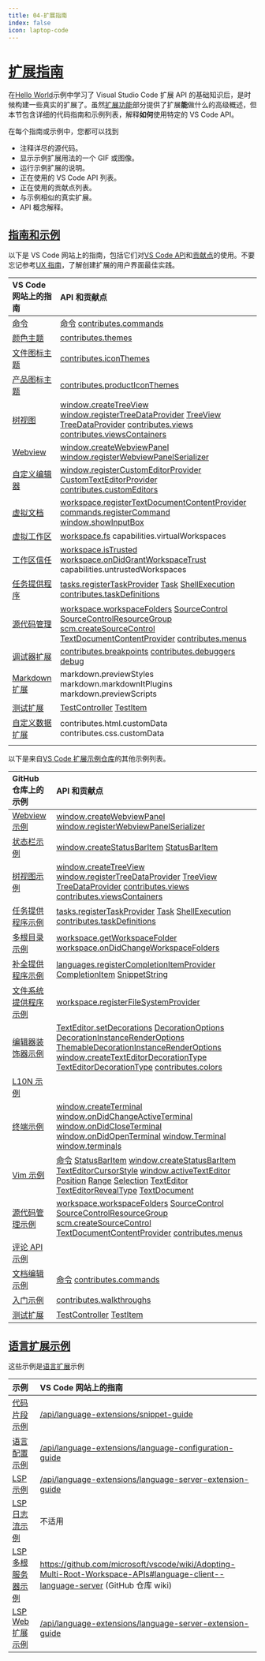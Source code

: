 ```yaml
---
title: 04-扩展指南
index: false
icon: laptop-code
---
```


# [扩展指南](https://vscode.js.cn/api/extension-guides/overview)

在[Hello World](https://vscode.js.cn/api/get-started/your-first-extension)示例中学习了 Visual Studio Code 扩展 API 的基础知识后，是时候构建一些真实的扩展了。虽然[扩展功能](https://vscode.js.cn/api/extension-capabilities/overview)部分提供了扩展**能**做什么的高级概述，但本节包含详细的代码指南和示例列表，解释**如何**使用特定的 VS Code API。

在每个指南或示例中，您都可以找到

- 注释详尽的源代码。
- 显示示例扩展用法的一个 GIF 或图像。
- 运行示例扩展的说明。
- 正在使用的 VS Code API 列表。
- 正在使用的贡献点列表。
- 与示例相似的真实扩展。
- API 概念解释。

## [指南和示例](https://vscode.js.cn/api/extension-guides/overview#guides-samples)

以下是 VS Code 网站上的指南，包括它们对[VS Code API](https://vscode.js.cn/api/references/vscode-api)和[贡献点](https://vscode.js.cn/api/references/contribution-points)的使用。不要忘记参考[UX 指南](https://vscode.js.cn/api/ux-guidelines/overview)，了解创建扩展的用户界面最佳实践。

| VS Code 网站上的指南                                         | API 和贡献点                                                 |
| :----------------------------------------------------------- | :----------------------------------------------------------- |
| [命令](https://vscode.js.cn/api/extension-guides/command)    | [命令](https://vscode.js.cn/api/references/vscode-api#commands) [contributes.commands](https://vscode.js.cn/api/references/contribution-points#contributes.commands) |
| [颜色主题](https://vscode.js.cn/api/extension-guides/color-theme) | [contributes.themes](https://vscode.js.cn/api/references/contribution-points#contributes.themes) |
| [文件图标主题](https://vscode.js.cn/api/extension-guides/file-icon-theme) | [contributes.iconThemes](https://vscode.js.cn/api/references/contribution-points#contributes.iconThemes) |
| [产品图标主题](https://vscode.js.cn/api/extension-guides/product-icon-theme) | [contributes.productIconThemes](https://vscode.js.cn/api/references/contribution-points#contributes.productIconThemes) |
| [树视图](https://vscode.js.cn/api/extension-guides/tree-view) | [window.createTreeView](https://vscode.js.cn/api/references/vscode-api#window.createTreeView) [window.registerTreeDataProvider](https://vscode.js.cn/api/references/vscode-api#window.registerTreeDataProvider) [TreeView](https://vscode.js.cn/api/references/vscode-api#TreeView) [TreeDataProvider](https://vscode.js.cn/api/references/vscode-api#TreeDataProvider) [contributes.views](https://vscode.js.cn/api/references/contribution-points#contributes.views) [contributes.viewsContainers](https://vscode.js.cn/api/references/contribution-points#contributes.viewsContainers) |
| [Webview](https://vscode.js.cn/api/extension-guides/webview) | [window.createWebviewPanel](https://vscode.js.cn/api/references/vscode-api#window.createWebviewPanel) [window.registerWebviewPanelSerializer](https://vscode.js.cn/api/references/vscode-api#window.registerWebviewPanelSerializer) |
| [自定义编辑器](https://vscode.js.cn/api/extension-guides/custom-editors) | [window.registerCustomEditorProvider](https://vscode.js.cn/api/references/vscode-api#window.registerCustomEditorProvider) [CustomTextEditorProvider](https://vscode.js.cn/api/references/vscode-api#CustomTextEditorProvider) [contributes.customEditors](https://vscode.js.cn/api/references/contribution-points#contributes.customEditors) |
| [虚拟文档](https://vscode.js.cn/api/extension-guides/virtual-documents) | [workspace.registerTextDocumentContentProvider](https://vscode.js.cn/api/references/vscode-api#workspace.registerTextDocumentContentProvider) [commands.registerCommand](https://vscode.js.cn/api/references/vscode-api#commands.registerCommand) [window.showInputBox](https://vscode.js.cn/api/references/vscode-api#window.showInputBox) |
| [虚拟工作区](https://vscode.js.cn/api/extension-guides/virtual-workspaces) | [workspace.fs](https://vscode.js.cn/api/references/vscode-api#workspace.fs) capabilities.virtualWorkspaces |
| [工作区信任](https://vscode.js.cn/api/extension-guides/workspace-trust) | [workspace.isTrusted](https://vscode.js.cn/api/references/vscode-api#workspace.isTrusted) [workspace.onDidGrantWorkspaceTrust](https://vscode.js.cn/api/references/vscode-api#workspace.onDidGrantWorkspaceTrust) capabilities.untrustedWorkspaces |
| [任务提供程序](https://vscode.js.cn/api/extension-guides/task-provider) | [tasks.registerTaskProvider](https://vscode.js.cn/api/references/vscode-api#tasks.registerTaskProvider) [Task](https://vscode.js.cn/api/references/vscode-api#Task) [ShellExecution](https://vscode.js.cn/api/references/vscode-api#ShellExecution) [contributes.taskDefinitions](https://vscode.js.cn/api/references/contribution-points#contributes.taskDefinitions) |
| [源代码管理](https://vscode.js.cn/api/extension-guides/scm-provider) | [workspace.workspaceFolders](https://vscode.js.cn/api/references/vscode-api#workspace.workspaceFolders) [SourceControl](https://vscode.js.cn/api/references/vscode-api#SourceControl) [SourceControlResourceGroup](https://vscode.js.cn/api/references/vscode-api#SourceControlResourceGroup) [scm.createSourceControl](https://vscode.js.cn/api/references/vscode-api#scm.createSourceControl) [TextDocumentContentProvider](https://vscode.js.cn/api/references/vscode-api#TextDocumentContentProvider) [contributes.menus](https://vscode.js.cn/api/references/contribution-points#contributes.menus) |
| [调试器扩展](https://vscode.js.cn/api/extension-guides/debugger-extension) | [contributes.breakpoints](https://vscode.js.cn/api/references/contribution-points#contributes.breakpoints) [contributes.debuggers](https://vscode.js.cn/api/references/contribution-points#contributes.debuggers) [debug](https://vscode.js.cn/api/references/vscode-api#debug) |
| [Markdown 扩展](https://vscode.js.cn/api/extension-guides/markdown-extension) | markdown.previewStyles markdown.markdownItPlugins markdown.previewScripts |
| [测试扩展](https://vscode.js.cn/api/extension-guides/testing) | [TestController](https://vscode.js.cn/api/references/vscode-api#TestController) [TestItem](https://vscode.js.cn/api/references/vscode-api#TestItem) |
| [自定义数据扩展](https://vscode.js.cn/api/extension-guides/custom-data-extension) | contributes.html.customData contributes.css.customData       |
|                                                              |                                                              |

以下是来自[VS Code 扩展示例仓库](https://github.com/microsoft/vscode-extension-samples)的其他示例列表。

| GitHub 仓库上的示例                                          | API 和贡献点                                                 |
| :----------------------------------------------------------- | :----------------------------------------------------------- |
| [Webview 示例](https://github.com/microsoft/vscode-extension-samples/tree/main/webview-sample) | [window.createWebviewPanel](https://vscode.js.cn/api/references/vscode-api#window.createWebviewPanel) [window.registerWebviewPanelSerializer](https://vscode.js.cn/api/references/vscode-api#window.registerWebviewPanelSerializer) |
| [状态栏示例](https://github.com/microsoft/vscode-extension-samples/tree/main/statusbar-sample) | [window.createStatusBarItem](https://vscode.js.cn/api/references/vscode-api#window.createStatusBarItem) [StatusBarItem](https://vscode.js.cn/api/references/vscode-api#StatusBarItem) |
| [树视图示例](https://github.com/microsoft/vscode-extension-samples/tree/main/tree-view-sample) | [window.createTreeView](https://vscode.js.cn/api/references/vscode-api#window.createTreeView) [window.registerTreeDataProvider](https://vscode.js.cn/api/references/vscode-api#window.registerTreeDataProvider) [TreeView](https://vscode.js.cn/api/references/vscode-api#TreeView) [TreeDataProvider](https://vscode.js.cn/api/references/vscode-api#TreeDataProvider) [contributes.views](https://vscode.js.cn/api/references/contribution-points#contributes.views) [contributes.viewsContainers](https://vscode.js.cn/api/references/contribution-points#contributes.viewsContainers) |
| [任务提供程序示例](https://github.com/microsoft/vscode-extension-samples/tree/main/task-provider-sample) | [tasks.registerTaskProvider](https://vscode.js.cn/api/references/vscode-api#tasks.registerTaskProvider) [Task](https://vscode.js.cn/api/references/vscode-api#Task) [ShellExecution](https://vscode.js.cn/api/references/vscode-api#ShellExecution) [contributes.taskDefinitions](https://vscode.js.cn/api/references/contribution-points#contributes.taskDefinitions) |
| [多根目录示例](https://github.com/microsoft/vscode-extension-samples/tree/main/basic-multi-root-sample) | [workspace.getWorkspaceFolder](https://vscode.js.cn/api/references/vscode-api#workspace.getWorkspaceFolder) [workspace.onDidChangeWorkspaceFolders](https://vscode.js.cn/api/references/vscode-api#workspace.onDidChangeWorkspaceFolders) |
| [补全提供程序示例](https://github.com/microsoft/vscode-extension-samples/tree/main/completions-sample) | [languages.registerCompletionItemProvider](https://vscode.js.cn/api/references/vscode-api#languages.registerCompletionItemProvider) [CompletionItem](https://vscode.js.cn/api/references/vscode-api#CompletionItem) [SnippetString](https://vscode.js.cn/api/references/vscode-api#SnippetString) |
| [文件系统提供程序示例](https://github.com/microsoft/vscode-extension-samples/tree/main/fsprovider-sample) | [workspace.registerFileSystemProvider](https://vscode.js.cn/api/references/vscode-api#workspace.registerFileSystemProvider) |
| [编辑器装饰器示例](https://github.com/microsoft/vscode-extension-samples/tree/main/decorator-sample) | [TextEditor.setDecorations](https://vscode.js.cn/api/references/vscode-api#TextEditor.setDecorations) [DecorationOptions](https://vscode.js.cn/api/references/vscode-api#DecorationOptions) [DecorationInstanceRenderOptions](https://vscode.js.cn/api/references/vscode-api#DecorationInstanceRenderOptions) [ThemableDecorationInstanceRenderOptions](https://vscode.js.cn/api/references/vscode-api#ThemableDecorationInstanceRenderOptions) [window.createTextEditorDecorationType](https://vscode.js.cn/api/references/vscode-api#window.createTextEditorDecorationType) [TextEditorDecorationType](https://vscode.js.cn/api/references/vscode-api#TextEditorDecorationType) [contributes.colors](https://vscode.js.cn/api/references/contribution-points#contributes.colors) |
| [L10N 示例](https://github.com/microsoft/vscode-extension-samples/tree/main/l10n-sample) |                                                              |
| [终端示例](https://github.com/microsoft/vscode-extension-samples/tree/main/terminal-sample) | [window.createTerminal](https://vscode.js.cn/api/references/vscode-api#window.createTerminal) [window.onDidChangeActiveTerminal](https://vscode.js.cn/api/references/vscode-api#window.onDidChangeActiveTerminal) [window.onDidCloseTerminal](https://vscode.js.cn/api/references/vscode-api#window.onDidCloseTerminal) [window.onDidOpenTerminal](https://vscode.js.cn/api/references/vscode-api#window.onDidOpenTerminal) [window.Terminal](https://vscode.js.cn/api/references/vscode-api#window.Terminal) [window.terminals](https://vscode.js.cn/api/references/vscode-api#window.terminals) |
| [Vim 示例](https://github.com/microsoft/vscode-extension-samples/tree/main/vim-sample) | [命令](https://vscode.js.cn/api/references/vscode-api#commands) [StatusBarItem](https://vscode.js.cn/api/references/vscode-api#StatusBarItem) [window.createStatusBarItem](https://vscode.js.cn/api/references/vscode-api#window.createStatusBarItem) [TextEditorCursorStyle](https://vscode.js.cn/api/references/vscode-api#TextEditorCursorStyle) [window.activeTextEditor](https://vscode.js.cn/api/references/vscode-api#window.activeTextEditor) [Position](https://vscode.js.cn/api/references/vscode-api#Position) [Range](https://vscode.js.cn/api/references/vscode-api#Range) [Selection](https://vscode.js.cn/api/references/vscode-api#Selection) [TextEditor](https://vscode.js.cn/api/references/vscode-api#TextEditor) [TextEditorRevealType](https://vscode.js.cn/api/references/vscode-api#TextEditorRevealType) [TextDocument](https://vscode.js.cn/api/references/vscode-api#TextDocument) |
| [源代码管理示例](https://github.com/microsoft/vscode-extension-samples/tree/main/source-control-sample) | [workspace.workspaceFolders](https://vscode.js.cn/api/references/vscode-api#workspace.workspaceFolders) [SourceControl](https://vscode.js.cn/api/references/vscode-api#SourceControl) [SourceControlResourceGroup](https://vscode.js.cn/api/references/vscode-api#SourceControlResourceGroup) [scm.createSourceControl](https://vscode.js.cn/api/references/vscode-api#scm.createSourceControl) [TextDocumentContentProvider](https://vscode.js.cn/api/references/vscode-api#TextDocumentContentProvider) [contributes.menus](https://vscode.js.cn/api/references/contribution-points#contributes.menus) |
| [评论 API 示例](https://github.com/microsoft/vscode-extension-samples/tree/main/comment-sample) |                                                              |
| [文档编辑示例](https://github.com/microsoft/vscode-extension-samples/tree/main/document-editing-sample) | [命令](https://vscode.js.cn/api/references/vscode-api#commands) [contributes.commands](https://vscode.js.cn/api/references/contribution-points#contributes.commands) |
| [入门示例](https://github.com/microsoft/vscode-extension-samples/tree/main/getting-started-sample) | [contributes.walkthroughs](https://vscode.js.cn/api/references/contribution-points#contributes.walkthroughs) |
| [测试扩展](https://github.com/microsoft/vscode-extension-samples/tree/main/test-provider-sample) | [TestController](https://vscode.js.cn/api/references/vscode-api#TestController) [TestItem](https://vscode.js.cn.azurewebsites.net/api/references/vscode-api#TestItem) |

## [语言扩展示例](https://vscode.js.cn/api/extension-guides/overview#language-extension-samples)

这些示例是[语言扩展](https://vscode.js.cn/api/language-extensions/overview)示例

| 示例                                                         | VS Code 网站上的指南                                         |
| :----------------------------------------------------------- | :----------------------------------------------------------- |
| [代码片段示例](https://github.com/microsoft/vscode-extension-samples/tree/main/snippet-sample) | [/api/language-extensions/snippet-guide](https://vscode.js.cn/api/language-extensions/snippet-guide) |
| [语言配置示例](https://github.com/microsoft/vscode-extension-samples/tree/main/language-configuration-sample) | [/api/language-extensions/language-configuration-guide](https://vscode.js.cn/api/language-extensions/language-configuration-guide) |
| [LSP 示例](https://github.com/microsoft/vscode-extension-samples/tree/main/lsp-sample) | [/api/language-extensions/language-server-extension-guide](https://vscode.js.cn/api/language-extensions/language-server-extension-guide) |
| [LSP 日志流示例](https://github.com/microsoft/vscode-extension-samples/tree/main/lsp-log-streaming-sample) | 不适用                                                       |
| [LSP 多根服务器示例](https://github.com/microsoft/vscode-extension-samples/tree/main/lsp-multi-server-sample) | https://github.com/microsoft/vscode/wiki/Adopting-Multi-Root-Workspace-APIs#language-client--language-server (GitHub 仓库 wiki) |
| [LSP Web 扩展示例](https://github.com/Microsoft/vscode-extension-samples/tree/main/lsp-web-extension-sample) | [/api/language-extensions/language-server-extension-guide](https://vscode.js.cn/api/language-extensions/language-server-extension-guide) |



<Catalog />

